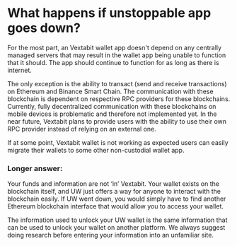 # What happens if unstoppable app goes down?

For the most part, an Vextabit wallet app doesn't depend on any centrally managed servers that may result in the wallet app being unable to function that it should. The app should continue to function for as long as there is internet.

The only exception is the ability to transact (send and receive transactions) on Ethereum and Binance Smart Chain. The communication with these blockchain is dependent on respective RPC providers for these blockchains. Currently, fully decentralized communication with these blockchains on mobile devices is problematic and therefore not implemented yet. In the near future, Vextabit plans to provide users with the ability to use their own RPC provider instead of relying on an external one.

If at some point, Vextabit wallet is not working as expected users can easily migrate their wallets to some other non-custodial wallet app.

### Longer answer:

Your funds and information are not ‘in’ Vextabit. Your wallet exists on the blockchain itself, and UW just offers a way for anyone to interact with the blockchain easily. If UW went down, you would simply have to find another Ethereum blockchain interface that would allow you to access your wallet.

The information used to unlock your UW wallet is the same information that can be used to unlock your wallet on another platform. We always suggest doing research before entering your information into an unfamiliar site.
